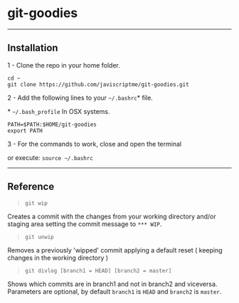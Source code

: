 git-goodies
===========

-----

## Installation

1 - Clone the repo in your home folder.

```
cd ~
git clone https://github.com/javiscriptme/git-goodies.git
```

2 - Add the following lines to your ```~/.bashrc```* file.

\* ```~/.bash_profile``` In OSX systems. 

```
PATH=$PATH:$HOME/git-goodies
export PATH
```

3 - For the commands to work, close and open the terminal

or execute: ```source ~/.bashrc```

---

## Reference

> ```git wip```

Creates a commit with the changes from your working directory and/or staging area setting the commit message to ```*** WIP```.

> ```git unwip```

Removes a previously 'wipped' commit applying a default reset ( keeping changes in the working directory )

> ```git divlog [branch1 = HEAD] [branch2 = master]```

Shows which commits are in branch1 and not in branch2 and viceversa. Parameters are optional, by default ```branch1``` is ```HEAD``` and ```branch2``` is ```master```.
